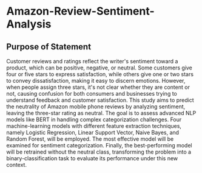 # Amazon-Review-Sentiment-Analysis
## Purpose of Statement 
Customer reviews and ratings reflect the writer's sentiment toward a product, which can be positive, negative, or neutral. Some customers give four or five stars to express satisfaction, while others give one or two stars to convey dissatisfaction, making it easy to discern emotions. However, when people assign three stars, it's not clear whether they are content or not, causing confusion for both consumers and businesses trying to understand feedback and customer satisfaction. This study aims to predict the neutrality of Amazon mobile phone reviews by analyzing sentiment, leaving the three-star rating as neutral. The goal is to assess advanced NLP models like BERT in handling complex categorization challenges. Four machine-learning models with different feature extraction techniques, namely Logistic Regression, Linear Support Vector, Naive Bayes, and Random Forest, will be employed. The most effective model will be examined for sentiment categorization. Finally, the best-performing model will be retrained without the neutral class, transforming the problem into a binary-classification task to evaluate its performance under this new context.
